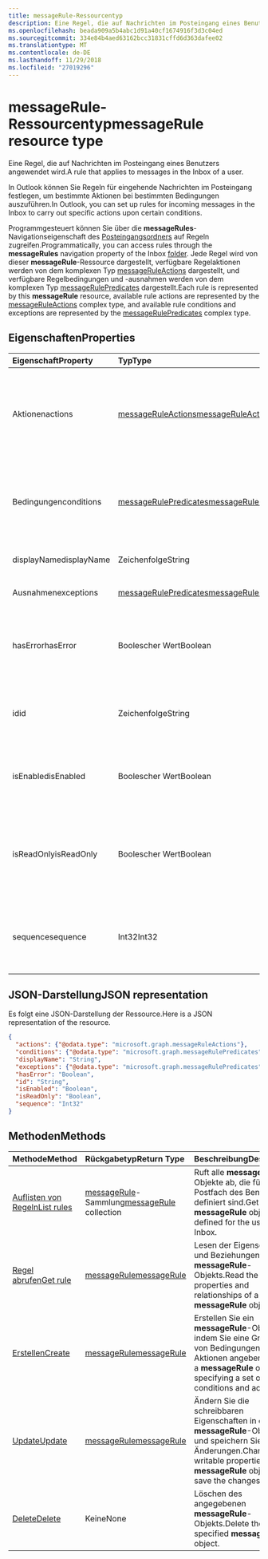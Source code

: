 ```yaml
---
title: messageRule-Ressourcentyp
description: Eine Regel, die auf Nachrichten im Posteingang eines Benutzers angewendet wird.
ms.openlocfilehash: beada909a5b4abc1d91a40cf1674916f3d3c04ed
ms.sourcegitcommit: 334e84b4aed63162bcc31831cffd6d363dafee02
ms.translationtype: MT
ms.contentlocale: de-DE
ms.lasthandoff: 11/29/2018
ms.locfileid: "27019296"
---
```

# <a name="messagerule-resource-type"></a><span data-ttu-id="02c60-103">messageRule-Ressourcentyp</span><span class="sxs-lookup"><span data-stu-id="02c60-103">messageRule resource type</span></span>


<span data-ttu-id="02c60-104">Eine Regel, die auf Nachrichten im Posteingang eines Benutzers angewendet wird.</span><span class="sxs-lookup"><span data-stu-id="02c60-104">A rule that applies to messages in the Inbox of a user.</span></span>

<span data-ttu-id="02c60-105">In Outlook können Sie Regeln für eingehende Nachrichten im Posteingang festlegen, um bestimmte Aktionen bei bestimmten Bedingungen auszuführen.</span><span class="sxs-lookup"><span data-stu-id="02c60-105">In Outlook, you can set up rules for incoming messages in the Inbox to carry out specific actions upon certain conditions.</span></span> 

<span data-ttu-id="02c60-106">Programmgesteuert können Sie über die **messageRules**-Navigationseigenschaft des [Posteingangsordners](mailfolder.md) auf Regeln zugreifen.</span><span class="sxs-lookup"><span data-stu-id="02c60-106">Programmatically, you can access rules through the **messageRules** navigation property of the Inbox [folder](mailfolder.md).</span></span> <span data-ttu-id="02c60-107">Jede Regel wird von dieser **messageRule**-Ressource dargestellt, verfügbare Regelaktionen werden von dem komplexen Typ [messageRuleActions](messageruleactions.md) dargestellt, und verfügbare Regelbedingungen und -ausnahmen werden von dem komplexen Typ [messageRulePredicates](messagerulepredicates.md) dargestellt.</span><span class="sxs-lookup"><span data-stu-id="02c60-107">Each rule is represented by this **messageRule** resource, available rule actions are represented by the [messageRuleActions](messageruleactions.md) complex type, and available rule conditions and exceptions are represented by the [messageRulePredicates](messagerulepredicates.md) complex type.</span></span>


## <a name="properties"></a><span data-ttu-id="02c60-108">Eigenschaften</span><span class="sxs-lookup"><span data-stu-id="02c60-108">Properties</span></span>
| <span data-ttu-id="02c60-109">Eigenschaft</span><span class="sxs-lookup"><span data-stu-id="02c60-109">Property</span></span>     | <span data-ttu-id="02c60-110">Typ</span><span class="sxs-lookup"><span data-stu-id="02c60-110">Type</span></span>   |<span data-ttu-id="02c60-111">Beschreibung</span><span class="sxs-lookup"><span data-stu-id="02c60-111">Description</span></span>|
|:---------------|:--------|:----------|
| <span data-ttu-id="02c60-112">Aktionen</span><span class="sxs-lookup"><span data-stu-id="02c60-112">actions</span></span> | [<span data-ttu-id="02c60-113">messageRuleActions</span><span class="sxs-lookup"><span data-stu-id="02c60-113">messageRuleActions</span></span>](messageruleactions.md) | <span data-ttu-id="02c60-114">Aktionen, die auf eine Nachricht angewendet werden, wenn die entsprechenden Bedingungen erfüllt sind.</span><span class="sxs-lookup"><span data-stu-id="02c60-114">Actions to be taken on a message when the corresponding conditions are fulfilled.</span></span> |
| <span data-ttu-id="02c60-115">Bedingungen</span><span class="sxs-lookup"><span data-stu-id="02c60-115">conditions</span></span> | [<span data-ttu-id="02c60-116">messageRulePredicates</span><span class="sxs-lookup"><span data-stu-id="02c60-116">messageRulePredicates</span></span>](messagerulepredicates.md) | <span data-ttu-id="02c60-117">Bedingungen, die bei Erfüllung die entsprechenden Aktionen für diese Regel auslösen.</span><span class="sxs-lookup"><span data-stu-id="02c60-117">Conditions that when fulfilled, will trigger the corresponding actions for that rule.</span></span> |
| <span data-ttu-id="02c60-118">displayName</span><span class="sxs-lookup"><span data-stu-id="02c60-118">displayName</span></span> | <span data-ttu-id="02c60-119">Zeichenfolge</span><span class="sxs-lookup"><span data-stu-id="02c60-119">String</span></span> | <span data-ttu-id="02c60-120">Der Anzeigename der Regel.</span><span class="sxs-lookup"><span data-stu-id="02c60-120">The display name of the rule.</span></span> |
| <span data-ttu-id="02c60-121">Ausnahmen</span><span class="sxs-lookup"><span data-stu-id="02c60-121">exceptions</span></span> | [<span data-ttu-id="02c60-122">messageRulePredicates</span><span class="sxs-lookup"><span data-stu-id="02c60-122">messageRulePredicates</span></span>](messagerulepredicates.md) | <span data-ttu-id="02c60-123">Ausnahmebedingungen für die Regel.</span><span class="sxs-lookup"><span data-stu-id="02c60-123">Exception conditions for the rule.</span></span> |
| <span data-ttu-id="02c60-124">hasError</span><span class="sxs-lookup"><span data-stu-id="02c60-124">hasError</span></span> | <span data-ttu-id="02c60-125">Boolescher Wert</span><span class="sxs-lookup"><span data-stu-id="02c60-125">Boolean</span></span> | <span data-ttu-id="02c60-126">Gibt an, ob sich die Regel in einem Fehlerzustand befindet.</span><span class="sxs-lookup"><span data-stu-id="02c60-126">Indicates whether the rule is in an error condition.</span></span> <span data-ttu-id="02c60-127">Schreibgeschützt.</span><span class="sxs-lookup"><span data-stu-id="02c60-127">Read-only.</span></span> |
| <span data-ttu-id="02c60-128">id</span><span class="sxs-lookup"><span data-stu-id="02c60-128">id</span></span> |<span data-ttu-id="02c60-129">Zeichenfolge</span><span class="sxs-lookup"><span data-stu-id="02c60-129">String</span></span>|<span data-ttu-id="02c60-130">Der eindeutige Bezeichner der Regel.</span><span class="sxs-lookup"><span data-stu-id="02c60-130">The unique identifier of the rule.</span></span> <span data-ttu-id="02c60-131">Schreibgeschützt.</span><span class="sxs-lookup"><span data-stu-id="02c60-131">Read-only.</span></span>|
| <span data-ttu-id="02c60-132">isEnabled</span><span class="sxs-lookup"><span data-stu-id="02c60-132">isEnabled</span></span> | <span data-ttu-id="02c60-133">Boolescher Wert</span><span class="sxs-lookup"><span data-stu-id="02c60-133">Boolean</span></span> | <span data-ttu-id="02c60-134">Gibt an, ob die Regel auf Nachrichten angewendet werden kann.</span><span class="sxs-lookup"><span data-stu-id="02c60-134">Indicates whether the rule is enabled to be applied to messages.</span></span> |
| <span data-ttu-id="02c60-135">isReadOnly</span><span class="sxs-lookup"><span data-stu-id="02c60-135">isReadOnly</span></span> | <span data-ttu-id="02c60-136">Boolescher Wert</span><span class="sxs-lookup"><span data-stu-id="02c60-136">Boolean</span></span> | <span data-ttu-id="02c60-137">Gibt an, ob die Regel schreibgeschützt ist und von der Regel-REST-API nicht geändert oder gelöscht werden kann.</span><span class="sxs-lookup"><span data-stu-id="02c60-137">Indicates if the rule is read-only and cannot be modified or deleted by the rules REST API.</span></span> |
| <span data-ttu-id="02c60-138">sequence</span><span class="sxs-lookup"><span data-stu-id="02c60-138">sequence</span></span> | <span data-ttu-id="02c60-139">Int32</span><span class="sxs-lookup"><span data-stu-id="02c60-139">Int32</span></span> | <span data-ttu-id="02c60-140">Gibt die Reihenfolge an, in der die Regel zusammen mit anderen Regeln ausgeführt wird.</span><span class="sxs-lookup"><span data-stu-id="02c60-140">Indicates the order in which the rule is executed, among other rules.</span></span> |


## <a name="json-representation"></a><span data-ttu-id="02c60-141">JSON-Darstellung</span><span class="sxs-lookup"><span data-stu-id="02c60-141">JSON representation</span></span>
<span data-ttu-id="02c60-142">Es folgt eine JSON-Darstellung der Ressource.</span><span class="sxs-lookup"><span data-stu-id="02c60-142">Here is a JSON representation of the resource.</span></span>

<!-- {
  "blockType": "resource",
  "optionalProperties": [
   ],
   "baseType": "microsoft.graph.entity",
  "@odata.type": "microsoft.graph.messageRule"
}-->

```json
{
  "actions": {"@odata.type": "microsoft.graph.messageRuleActions"},
  "conditions": {"@odata.type": "microsoft.graph.messageRulePredicates"},
  "displayName": "String",
  "exceptions": {"@odata.type": "microsoft.graph.messageRulePredicates"},
  "hasError": "Boolean",
  "id": "String",
  "isEnabled": "Boolean",
  "isReadOnly": "Boolean",
  "sequence": "Int32"
}

```

## <a name="methods"></a><span data-ttu-id="02c60-143">Methoden</span><span class="sxs-lookup"><span data-stu-id="02c60-143">Methods</span></span>
| <span data-ttu-id="02c60-144">Methode</span><span class="sxs-lookup"><span data-stu-id="02c60-144">Method</span></span>           | <span data-ttu-id="02c60-145">Rückgabetyp</span><span class="sxs-lookup"><span data-stu-id="02c60-145">Return Type</span></span>    |<span data-ttu-id="02c60-146">Beschreibung</span><span class="sxs-lookup"><span data-stu-id="02c60-146">Description</span></span>|
|:---------------|:--------|:----------|
|[<span data-ttu-id="02c60-147">Auflisten von Regeln</span><span class="sxs-lookup"><span data-stu-id="02c60-147">List rules</span></span>](../api/mailfolder-list-messagerules.md) | <span data-ttu-id="02c60-148">[messageRule](messagerule.md)-Sammlung</span><span class="sxs-lookup"><span data-stu-id="02c60-148">[messageRule](messagerule.md) collection</span></span> |<span data-ttu-id="02c60-149">Ruft alle **messageRule**-Objekte ab, die für das Postfach des Benutzers definiert sind.</span><span class="sxs-lookup"><span data-stu-id="02c60-149">Get all the **messageRule** objects defined for the user's Inbox.</span></span>|
|[<span data-ttu-id="02c60-150">Regel abrufen</span><span class="sxs-lookup"><span data-stu-id="02c60-150">Get rule</span></span>](../api/messagerule-get.md) | [<span data-ttu-id="02c60-151">messageRule</span><span class="sxs-lookup"><span data-stu-id="02c60-151">messageRule</span></span>](messagerule.md) |<span data-ttu-id="02c60-152">Lesen der Eigenschaften und Beziehungen eines **messageRule**-Objekts.</span><span class="sxs-lookup"><span data-stu-id="02c60-152">Read the properties and relationships of a **messageRule** object.</span></span>|
|[<span data-ttu-id="02c60-153">Erstellen</span><span class="sxs-lookup"><span data-stu-id="02c60-153">Create</span></span>](../api/mailfolder-post-messagerules.md) | [<span data-ttu-id="02c60-154">messageRule</span><span class="sxs-lookup"><span data-stu-id="02c60-154">messageRule</span></span>](messagerule.md) |<span data-ttu-id="02c60-155">Erstellen Sie ein  **messageRule**-Objekt, indem Sie eine Gruppe von Bedingungen und Aktionen angeben.</span><span class="sxs-lookup"><span data-stu-id="02c60-155">Create a **messageRule** object by specifying a set of conditions and actions.</span></span>|
|[<span data-ttu-id="02c60-156">Update</span><span class="sxs-lookup"><span data-stu-id="02c60-156">Update</span></span>](../api/messagerule-update.md) | [<span data-ttu-id="02c60-157">messageRule</span><span class="sxs-lookup"><span data-stu-id="02c60-157">messageRule</span></span>](messagerule.md) |<span data-ttu-id="02c60-158">Ändern Sie die schreibbaren Eigenschaften in einem **messageRule**-Objekt, und speichern Sie die Änderungen.</span><span class="sxs-lookup"><span data-stu-id="02c60-158">Change writable properties on a **messageRule** object and save the changes.</span></span> |
|[<span data-ttu-id="02c60-159">Delete</span><span class="sxs-lookup"><span data-stu-id="02c60-159">Delete</span></span>](../api/messagerule-delete.md) | <span data-ttu-id="02c60-160">Keine</span><span class="sxs-lookup"><span data-stu-id="02c60-160">None</span></span> |<span data-ttu-id="02c60-161">Löschen des angegebenen **messageRule**-Objekts.</span><span class="sxs-lookup"><span data-stu-id="02c60-161">Delete the specified **messageRule** object.</span></span> |

<!-- uuid: 8fcb5dbc-d5aa-4681-8e31-b001d5168d79
2015-10-25 14:57:30 UTC -->
<!-- {
  "type": "#page.annotation",
  "description": "messageRule resource",
  "keywords": "",
  "section": "documentation",
  "tocPath": ""
}-->